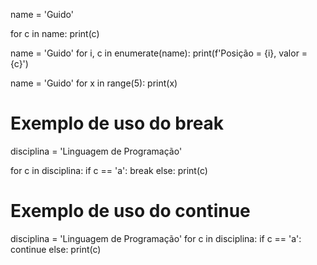 name = 'Guido'

for c in name:
    print(c)

name = 'Guido'
for i, c in enumerate(name):
    print(f'Posição = {i}, valor = {c}')

name = 'Guido'
for x in range(5):
    print(x)

# Exemplo de uso do break
disciplina = 'Linguagem de Programação'

for c in disciplina:
    if c == 'a':
        break
    else:
        print(c)

# Exemplo de uso do continue
disciplina = 'Linguagem de Programação'
for c in disciplina:
    if c == 'a':
        continue
    else:
        print(c)
